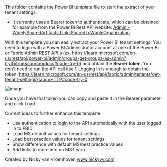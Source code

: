 This folder contains the Power BI template file to start the extract of your tenant settings.
* It currently uses a Bearer token to authenticate, which can be obtained for example from the Power BI Rest API website:
[Admin - WidelySharedArtifacts LinksSharedToWholeOrganization](https://learn.microsoft.com/en-us/rest/api/power-bi/admin/widely-shared-artifacts-links-shared-to-whole-organization#code-try-0)

With this template you can easily extract your Power BI tenant settings.
You need to login with a Power BI Administrator account at one of the Power BI or Fabric Admin REST API's (ex. https://learn.microsoft.com/en-us/rest/api/power-bi/admin/groups-get-groups-as-admin?tryIt=true&source=docs#code-try-0) and obtain the **Bearer token**. You don't need to run the API call itself. Logging in is enough to obtain the token.
https://learn.microsoft.com/en-us/rest/api/fabric/admin/tenants/get-tenant-settings?tabs=HTTP#code-try-0

![image](https://github.com/NickyvVr/pbi-administration/assets/16239272/f7f71edf-db76-481e-a6c3-0125edfea987)

Once you have that token you can copy and paste it in the Bearer parameter and click Load.

Current ideas to further enhance this template:
* Use authentication to login to the API automatically with the user logged in to PBID
* Load MS default values for tenant settings
* Load best practice values for tenant settings
* Show difference with default MS/best practice values
* Add links to more info on MS Learn

Created by Nicky van Vroenhoven
www.nickyvv.com
